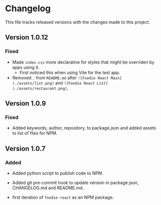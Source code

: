 # Changelog

This file tracks released versions with the changes made to this project.

## Version 1.0.12

### Fixed

- Made `index.css` more declarative for styles that might be overriden by apps using it.
  - First noticed this when using Vite for the test app.
- Removed `.` from `README.md` after `![Foodie React Main](./assets/list.png)` and `![Foodie React List](./assets/restaurant.png)`,

## Version 1.0.9

### Fixed

- Added keywords, author, repository, to package.json and added assets to list of files for NPM.

## Version 1.0.7

### Added

- Added python script to publish code to NPM.
- Added git pre-commit hook to update version in package.json, CHANGELOG.md and README.md.

- first iteration of `foodie-react` as an NPM package.
